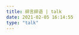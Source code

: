 ```yaml
---
title: 碎言碎语 | talk
date: 2021-02-05 16:14:55
type: "talk"
---
```

<!-- 引用 HexoPlusPlus_Talk组件 -->
<link rel="stylesheet" href="https://cdn.jsdelivr.net/gh/HexoPlusPlus/HexoPlusPlus@1.0.8/talk.css" /> 
<script src="https://cdn.jsdelivr.net/gh/HexoPlusPlus/HexoPlusPlus@1.0.8/talk_user.js"></script>
<!-- 创建HexoPlusPlus_Talk容器 -->
<div id="hpp_talk"></div>
<!-- 激活HexoPlusPlus_Talk -->
<script>
new hpp_talk({
id:"hpp_talk",//容器id
domain: "hpp.noionion.workers.dev",//您的HexoPlusPlus域名，如blogadmin.cyfan.top
limit: 10,//单次获取的最多条数
start: 0//从第几条开始
});
</script>

